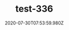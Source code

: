 ---
title: test-336
date: 2020-07-30T07:53:59.980Z
banner_subcontent: asdfsf
category: Case studies
focus: Developing policy and practice
role: Sole trader
organisation_size: Large (250+ employees)
industry: Retail & consumer
content: Lorem ipsum dolor sit amet, consectetur adipiscing elit, sed do eiusmod tempor incididunt ut labore et dolore magna aliqua. Ut enim ad minim veniam, quis nostrud exercitation ullamco laboris nisi ut aliquip ex ea commodo consequat. Duis aute irure dolor in reprehenderit in voluptate velit esse cillum dolore eu fugiat nulla pariatur. Excepteur sint occaecat cupidatat non proident, sunt in culpa qui officia deserunt mollit anim id est laborum.
---